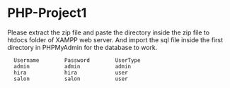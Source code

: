 # PHP-Project1

Please extract the zip file and paste the directory inside the zip file to htdocs folder of XAMPP web server. And import the sql file inside the first directory in PHPMyAdmin for the database to work.

      Username        Password        UserType
      admin           admin           admin
      hira            hira            user 
      salon           salon           user
